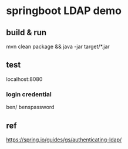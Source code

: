 # springboot LDAP demo

## build & run
mvn clean package && java -jar target/*.jar

## test
localhost:8080

### login credential
ben/ benspassword

## ref
https://spring.io/guides/gs/authenticating-ldap/